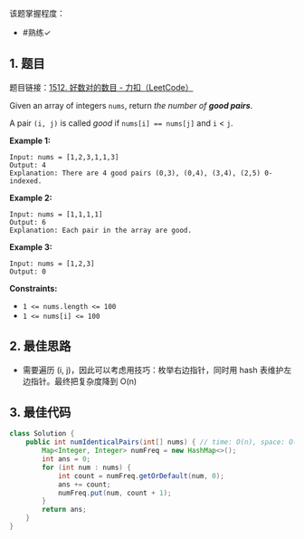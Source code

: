 
该题掌握程度：
- #熟练✓

## 1. 题目
题目链接：[1512. 好数对的数目 - 力扣（LeetCode）](https://leetcode.cn/problems/number-of-good-pairs/description/)

Given an array of integers `nums`, return *the number of **good pairs***.

A pair `(i, j)` is called *good* if `nums[i] == nums[j]` and `i` < `j`.

 

**Example 1:**

```
Input: nums = [1,2,3,1,1,3]
Output: 4
Explanation: There are 4 good pairs (0,3), (0,4), (3,4), (2,5) 0-indexed.
```

**Example 2:**

```
Input: nums = [1,1,1,1]
Output: 6
Explanation: Each pair in the array are good.
```

**Example 3:**

```
Input: nums = [1,2,3]
Output: 0
```

 

**Constraints:**

- `1 <= nums.length <= 100`
- `1 <= nums[i] <= 100`

## 2. 最佳思路

- 需要遍历 (i, j)，因此可以考虑用技巧：枚举右边指针，同时用 hash 表维护左边指针。最终把复杂度降到 O(n)


## 3. 最佳代码

```java
class Solution {
    public int numIdenticalPairs(int[] nums) { // time: O(n), space: O(n)
        Map<Integer, Integer> numFreq = new HashMap<>();
        int ans = 0;
        for (int num : nums) {
            int count = numFreq.getOrDefault(num, 0);
            ans += count;
            numFreq.put(num, count + 1);
        }
        return ans;
    }
}
```

